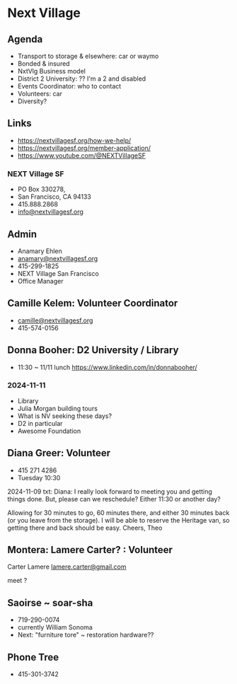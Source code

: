 # Next Village

## Agenda

* Transport to storage & elsewhere: car or waymo
* Bonded & insured
* NxtVlg Business model
* District 2 University: ?? I'm a 2 and disabled
* Events Coordinator: who to contact
* Volunteers: car
* Diversity?


## Links

* https://nextvillagesf.org/how-we-help/
* https://nextvillagesf.org/member-application/
* https://www.youtube.com/@NEXTVillageSF

### NEXT Village SF

* PO Box 330278,
* San Francisco, CA 94133
* 415.888.2868
* info@nextvillagesf.org

## Admin

* Anamary Ehlen
* anamary@nextvillagesf.org
* 415-299-1825
* NEXT Village San Francisco
* Office Manager

## Camille Kelem: Volunteer Coordinator

* camille@nextvillagesf.org
* 415-574-0156


## Donna Booher: D2 University / Library

* 11:30 ~ 11/11 lunch
https://www.linkedin.com/in/donnabooher/

### 2024-11-11

* Library
* Julia Morgan building tours
* What is NV seeking these days?
* D2 in particular
* Awesome Foundation

## Diana Greer: Volunteer

* 415 271 4286
* Tuesday 10:30

2024-11-09 txt: Diana: I really look forward to meeting you and getting things done. But, please can we reschedule? Either 11:30 or another day?

Allowing for 30 minutes to go, 60 minutes there, and either 30 minutes back (or you leave from the storage). I will be able to reserve the Heritage van, so getting there and back should be easy. Cheers, Theo


## Montera: Lamere Carter? : Volunteer

Carter Lamere
lamere.carter@gmail.com

meet ?


## Saoirse ~ soar-sha

* 719-290-0074
* currently William Sonoma
* Next: "furniture tore" ~ restoration hardware??



## Phone Tree

* 415-301-3742
